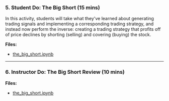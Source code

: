 ### 5. Student Do: The Big Short (15 mins)

In this activity, students will take what they've learned about generating trading signals and implementing a corresponding trading strategy, and instead now perform the inverse: creating a trading strategy that profits off of price declines by shorting (selling) and covering (buying) the stock.

**Files:**

* [the_big_short.ipynb](Activities/03-Stu_Trading_Signals/Unsolved/the_big_short.ipynb)

---

### 6. Instructor Do: The Big Short Review (10 mins)

**Files:**

* [the_big_short.ipynb](Activities/03-Stu_Trading_Signals/Solved/the_big_short.ipynb)

